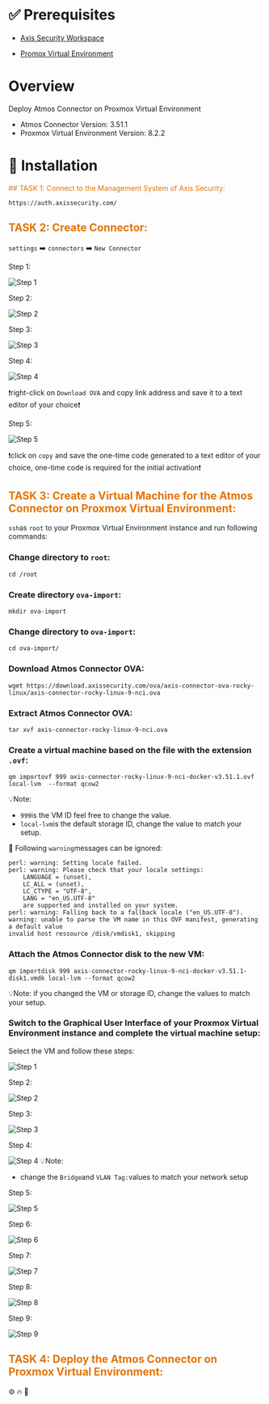 [Promox Virtual Environment]: https://www.proxmox.com/en/
[Axis Security]: https://www.axissecurity.com/schedule-a-demo/
[Axis Security Workspace]: https://auth.axissecurity.com/

# ✅ Prerequisites

- [Axis Security Workspace]

- [Promox Virtual Environment]

# Overview

Deploy Atmos Connector on Proxmox Virtual Environment
- Atmos Connector Version: 3.51.1
- Proxmox Virtual Environment Version: 8.2.2

# 🚀 Installation

<div style="color:rgb(226, 116, 0);">
    ## TASK 1: Connect to the Management System of Axis Security:
</div>


```text
https://auth.axissecurity.com/
```

## <span style="color:rgb(226, 116, 0);">TASK 2: Create Connector:</span>
`settings` ➡️ `connectors` ➡️ `New Connector`

Step 1:

![Step 1](./images/new-connector-1.png)

Step 2:

![Step 2](./images/new-connector-2.png)

Step 3:

![Step 3](./images/new-connector-3.png)

Step 4:

![Step 4](./images/new-connector-4.png)

❗right-click on `Download OVA` and copy link address and save it to a text editor of your choice❗

Step 5:

![Step 5](./images/new-connector-5.png)

❗click on `copy` and save the one-time code generated to a text editor of your choice, one-time code is required for the initial activation❗

## <span style="color:rgb(226, 116, 0);">TASK 3: Create a Virtual Machine for the Atmos Connector on Proxmox Virtual Environment:</span>

`ssh`as `root` to your Proxmox Virtual Environment instance and run following commands:

### Change directory to `root`:
```text
cd /root
```

### Create directory `ova-import`:
```text
mkdir ova-import
```

### Change directory to `ova-import`:
```text
cd ova-import/
```

### Download Atmos Connector OVA:
```text
wget https://download.axissecurity.com/ova/axis-connector-ova-rocky-linux/axis-connector-rocky-linux-9-nci.ova
```

### Extract Atmos Connector OVA:
```text
tar xvf axis-connector-rocky-linux-9-nci.ova 
```

### Create a virtual machine based on the file with the extension `.ovf`:
```text
qm importovf 999 axis-connector-rocky-linux-9-nci-docker-v3.51.1.ovf local-lvm  --format qcow2
```
💡Note: 
- `999`is the VM ID feel free to change the value.
- `local-lvm`is the default storage ID, change the value to match your setup.

🔨 Following `warning`messages can be ignored:
```text
perl: warning: Setting locale failed.
perl: warning: Please check that your locale settings:
	LANGUAGE = (unset),
	LC_ALL = (unset),
	LC_CTYPE = "UTF-8",
	LANG = "en_US.UTF-8"
    are supported and installed on your system.
perl: warning: Falling back to a fallback locale ("en_US.UTF-8").
warning: unable to parse the VM name in this OVF manifest, generating a default value
invalid host ressource /disk/vmdisk1, skipping
```

### Attach the Atmos Connector disk to the new VM:
```text
qm importdisk 999 axis-connector-rocky-linux-9-nci-docker-v3.51.1-disk1.vmdk local-lvm --format qcow2
```
💡Note: if you changed the VM or storage ID, change the values to match your setup.

### Switch to the Graphical User Interface of your Proxmox Virtual Environment instance and complete the virtual machine setup:

Select the VM and follow these steps:

![Step 1](./images/gui-vm-settings-1.png)

Step 2:

![Step 2](./images/gui-vm-settings-2.png)

Step 3:

![Step 3](./images/gui-vm-settings-3.png)

Step 4:

![Step 4](./images/gui-vm-settings-4.png)
💡Note: 
- change the `Bridge`and `VLAN Tag:`values to match your network setup

Step 5:

![Step 5](./images/gui-vm-settings-5.png)

Step 6:

![Step 6](./images/gui-vm-settings-6.png)

Step 7:

![Step 7](./images/gui-vm-settings-7.png)

Step 8:

![Step 8](./images/gui-vm-settings-8.png)

Step 9:

![Step 9](./images/gui-vm-settings-9.png)

## <span style="color:rgb(226, 116, 0);">TASK 4: Deploy the Atmos Connector on Proxmox Virtual Environment:</span>



⚙️ 🔥 🔨 